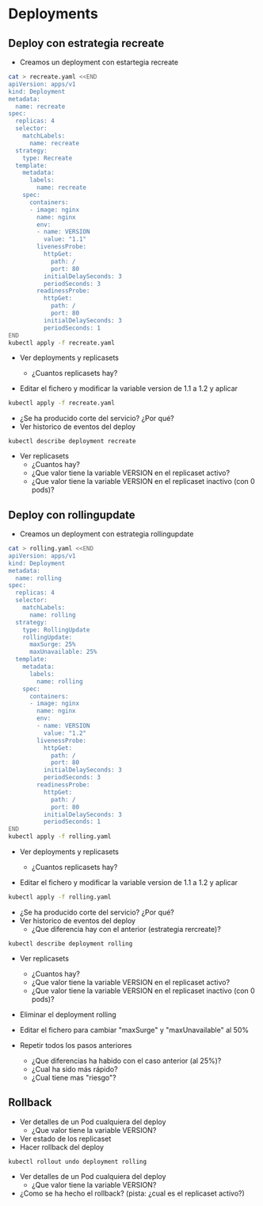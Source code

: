 # Deployments

## Deploy con estrategia recreate

  * Creamos un deployment con estartegia recreate

```bash
cat > recreate.yaml <<END
apiVersion: apps/v1
kind: Deployment
metadata:
  name: recreate
spec:
  replicas: 4
  selector:
    matchLabels:
      name: recreate
  strategy:
    type: Recreate
  template:
    metadata:
      labels:
        name: recreate
    spec:
      containers:
      - image: nginx
        name: nginx
        env:
        - name: VERSION
          value: "1.1"
        livenessProbe:
          httpGet:
            path: /
            port: 80
          initialDelaySeconds: 3
          periodSeconds: 3
        readinessProbe:
          httpGet:
            path: /
            port: 80
          initialDelaySeconds: 3
          periodSeconds: 1
END
kubectl apply -f recreate.yaml
```

  * Ver deployments y replicasets
    * ¿Cuantos replicasets hay?

  * Editar el fichero y modificar la variable version de 1.1 a 1.2 y aplicar

```bash
kubectl apply -f recreate.yaml
```

  * ¿Se ha producido corte del servicio? ¿Por qué?
  * Ver historico de eventos del deploy

```
kubectl describe deployment recreate
```

  * Ver replicasets
    * ¿Cuantos hay?
    * ¿Que valor tiene la variable VERSION en el replicaset activo?
    * ¿Que valor tiene la variable VERSION en el replicaset inactivo (con 0 pods)?

## Deploy con rollingupdate

  * Creamos un deployment con estrategia rollingupdate

```bash
cat > rolling.yaml <<END
apiVersion: apps/v1
kind: Deployment
metadata:
  name: rolling
spec:
  replicas: 4
  selector:
    matchLabels:
      name: rolling
  strategy:
    type: RollingUpdate
    rollingUpdate:
      maxSurge: 25%
      maxUnavailable: 25%
  template:
    metadata:
      labels:
        name: rolling
    spec:
      containers:
      - image: nginx
        name: nginx
        env:
        - name: VERSION
          value: "1.2"
        livenessProbe:
          httpGet:
            path: /
            port: 80
          initialDelaySeconds: 3
          periodSeconds: 3
        readinessProbe:
          httpGet:
            path: /
            port: 80
          initialDelaySeconds: 3
          periodSeconds: 1
END
kubectl apply -f rolling.yaml
```

  * Ver deployments y replicasets
    * ¿Cuantos replicasets hay?

  * Editar el fichero y modificar la variable version de 1.1 a 1.2 y aplicar

```bash
kubectl apply -f rolling.yaml
```

  * ¿Se ha producido corte del servicio? ¿Por qué?
  * Ver historico de eventos del deploy
    * ¿Que diferencia hay con el anterior (estrategia rercreate)?

```
kubectl describe deployment rolling
```

  * Ver replicasets
    * ¿Cuantos hay?
    * ¿Que valor tiene la variable VERSION en el replicaset activo?
    * ¿Que valor tiene la variable VERSION en el replicaset inactivo (con 0 pods)?

  * Eliminar el deployment rolling
  * Editar el fichero para cambiar "maxSurge" y "maxUnavailable" al 50%
  * Repetir todos los pasos anteriores
    * ¿Que diferencias ha habido con el caso anterior (al 25%)?
    * ¿Cual ha sido más rápido?
    * ¿Cual tiene mas "riesgo"?

## Rollback

  * Ver detalles de un Pod cualquiera del deploy
    * ¿Que valor tiene la variable VERSION?
  * Ver estado de los replicaset
  * Hacer rollback del deploy

```
kubectl rollout undo deployment rolling
```

  * Ver detalles de un Pod cualquiera del deploy
    * ¿Que valor tiene la variable VERSION?
  * ¿Como se ha hecho el rollback? (pista: ¿cual es el replicaset activo?)

